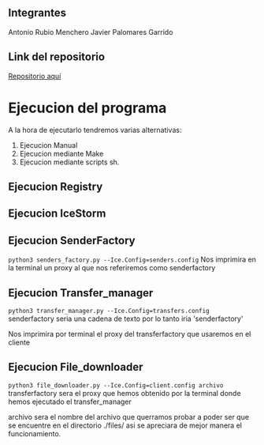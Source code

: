 ## Integrantes
 Antonio Rubio Menchero
 Javier Palomares Garrido

## Link del repositorio
[Repositorio aquí](https://github.com/4Paloms/RubioPalomares.git)

# Ejecucion del programa
A la hora de ejecutarlo tendremos varias alternativas:
1. Ejecucion Manual
2. Ejecucion mediante Make
3. Ejecucion mediante scripts sh.

## Ejecucion Registry

## Ejecucion IceStorm


## Ejecucion SenderFactory

``
python3 senders_factory.py --Ice.Config=senders.config
``
Nos imprimira en la terminal un proxy al que nos referiremos como senderfactory

## Ejecucion Transfer_manager

``
python3 transfer_manager.py --Ice.Config=transfers.config 
``
senderfactory seria una cadena de texto por lo tanto iria 'senderfactory'

Nos imprimira por terminal el proxy del transferfactory que usaremos en el cliente

## Ejecucion File_downloader
``
python3 file_downloader.py --Ice.Config=client.config archivo
``
transferfactory  sera el proxy que hemos obtenido por la terminal donde hemos ejecutado el transfer_manager

archivo sera el nombre del archivo que querramos probar a poder ser que se encuentre en el directorio ./files/ asi se apreciara de mejor manera el funcionamiento.



